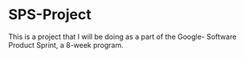 # SPS-Project
This is a project that I will be doing as a part of the Google- Software Product Sprint, a 8-week program.
